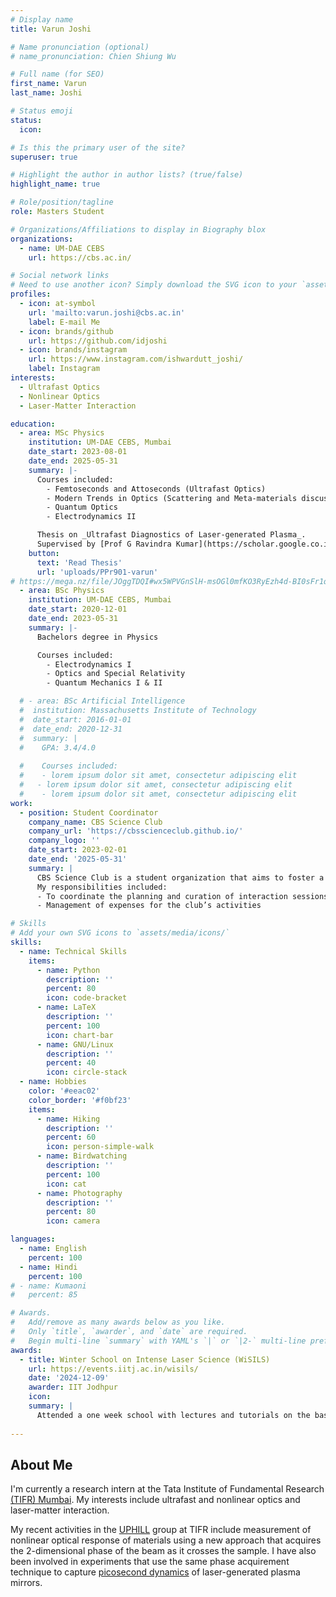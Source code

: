 ```yaml
---
# Display name
title: Varun Joshi

# Name pronunciation (optional)
# name_pronunciation: Chien Shiung Wu

# Full name (for SEO)
first_name: Varun
last_name: Joshi

# Status emoji
status:
  icon: 

# Is this the primary user of the site?
superuser: true

# Highlight the author in author lists? (true/false)
highlight_name: true

# Role/position/tagline
role: Masters Student

# Organizations/Affiliations to display in Biography blox
organizations:
  - name: UM-DAE CEBS
    url: https://cbs.ac.in/

# Social network links
# Need to use another icon? Simply download the SVG icon to your `assets/media/icons/` folder.
profiles:
  - icon: at-symbol
    url: 'mailto:varun.joshi@cbs.ac.in'
    label: E-mail Me
  - icon: brands/github
    url: https://github.com/idjoshi
  - icon: brands/instagram
    url: https://www.instagram.com/ishwardutt_joshi/
    label: Instagram
interests:
  - Ultrafast Optics
  - Nonlinear Optics
  - Laser-Matter Interaction

education:
  - area: MSc Physics
    institution: UM-DAE CEBS, Mumbai
    date_start: 2023-08-01
    date_end: 2025-05-31
    summary: |-
      Courses included:
        - Femtoseconds and Attoseconds (Ultrafast Optics)
        - Modern Trends in Optics (Scattering and Meta-materials discussed)
        - Quantum Optics
        - Electrodynamics II

      Thesis on _Ultrafast Diagnostics of Laser-generated Plasma_.  
      Supervised by [Prof G Ravindra Kumar](https://scholar.google.co.in/citations?user=Uk_QK0cAAAAJ&hl=en&oi=ao).
    button:
      text: 'Read Thesis'
      url: 'uploads/PPr901-varun'
# https://mega.nz/file/JOggTDQI#wx5WPVGnSlH-msOGl0mfKO3RyEzh4d-BI0sFr1q55c8
  - area: BSc Physics
    institution: UM-DAE CEBS, Mumbai
    date_start: 2020-12-01
    date_end: 2023-05-31
    summary: |-
      Bachelors degree in Physics

      Courses included:
        - Electrodynamics I
        - Optics and Special Relativity
        - Quantum Mechanics I & II

  # - area: BSc Artificial Intelligence
  #  institution: Massachusetts Institute of Technology
  #  date_start: 2016-01-01
  #  date_end: 2020-12-31
  #  summary: |
  #    GPA: 3.4/4.0
      
  #    Courses included:
  #    - lorem ipsum dolor sit amet, consectetur adipiscing elit
  #   - lorem ipsum dolor sit amet, consectetur adipiscing elit
  #    - lorem ipsum dolor sit amet, consectetur adipiscing elit
work:
  - position: Student Coordinator
    company_name: CBS Science Club
    company_url: 'https://cbsscienceclub.github.io/'
    company_logo: ''
    date_start: 2023-02-01
    date_end: '2025-05-31'
    summary: |
      CBS Science Club is a student organization that aims to foster a healthy environment for scientific discussions. We organize various evenets- some with invited talks from researchers, and some by students. Each event is tailored with the intent to bring about meaningful interactions among students.
      My responsibilities included:
      - To coordinate the planning and curation of interaction sessions and talks with researchers and students
      - Management of expenses for the club’s activities

# Skills
# Add your own SVG icons to `assets/media/icons/`
skills:
  - name: Technical Skills
    items:
      - name: Python
        description: ''
        percent: 80
        icon: code-bracket
      - name: LaTeX
        description: ''
        percent: 100
        icon: chart-bar
      - name: GNU/Linux
        description: ''
        percent: 40
        icon: circle-stack
  - name: Hobbies
    color: '#eeac02'
    color_border: '#f0bf23'
    items:
      - name: Hiking
        description: ''
        percent: 60
        icon: person-simple-walk
      - name: Birdwatching
        description: ''
        percent: 100
        icon: cat
      - name: Photography
        description: ''
        percent: 80
        icon: camera

languages:
  - name: English
    percent: 100
  - name: Hindi
    percent: 100
# - name: Kumaoni
#   percent: 85

# Awards.
#   Add/remove as many awards below as you like.
#   Only `title`, `awarder`, and `date` are required.
#   Begin multi-line `summary` with YAML's `|` or `|2-` multi-line prefix and indent 2 spaces below.
awards:
  - title: Winter School on Intense Laser Science (WiSILS)
    url: https://events.iitj.ac.in/wisils/
    date: '2024-12-09'
    awarder: IIT Jodhpur
    icon: 
    summary: |
      Attended a one week school with lectures and tutorials on the basics of high harmonic generation, attosecond science, laser-driven particle acceleration, ultrafast dynamics of matter at high energy       density and their application.
  
---
```


## About Me
I'm currently a research intern at the Tata Institute of Fundamental Research [(TIFR) Mumbai](https://main.tifr.res.in/). My interests include ultrafast and nonlinear optics and laser-matter interaction.


My recent activities in the [UPHILL](https://www.tifr.res.in/~uphill/) group at TIFR include measurement of nonlinear optical response of materials using a new approach that acquires the 2-dimensional phase of the beam as it crosses the sample. I have also been involved in experiments that use the same phase acquirement technique to capture [picosecond dynamics](https://arxiv.org/abs/2505.02403) of laser-generated plasma mirrors.

